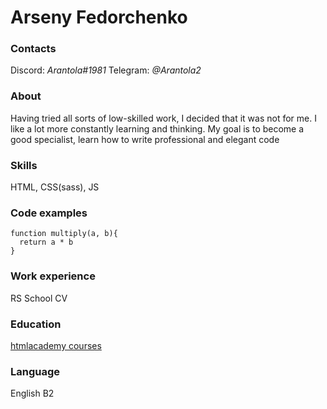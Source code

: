 # Arseny Fedorchenko
### Contacts
Discord: *Arantola#1981*
Telegram: *@Arantola2*
### About
Having tried all sorts of low-skilled work, I decided that it was not for me. 
I like a lot more constantly learning and thinking. 
My goal is to become a good specialist, learn how to write professional and elegant code
### Skills
HTML, CSS(sass), JS
### Code examples
```
function multiply(a, b){
  return a * b
}
```
### Work experience
RS School CV
### Education
[htmlacademy courses](https://htmlacademy.ru/courses)
### Language
English B2
